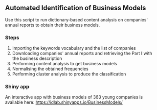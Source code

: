 ## Automated Identification of Business Models

Use this script to run dictionary-based content analysis on companies' annual reports to obtain their business models.

### Steps

1. Importing the keywords vocabulary and the list of companies
2. Downloading companies' annual reports and retrieving the Part I with the business description
3. Performing content analysis to get business models
4. Normalising the obtained frequencies
5. Performing cluster analysis to produce the classification

### Shiny app

An interactive app with business models of 363 young companies is available here: https://idlab.shinyapps.io/BusinessModels/
